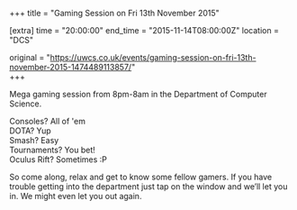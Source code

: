 +++
title = "Gaming Session on Fri 13th November 2015"

[extra]
time = "20:00:00"
end_time = "2015-11-14T08:00:00Z"
location = "DCS"

original = "https://uwcs.co.uk/events/gaming-session-on-fri-13th-november-2015-1474489113857/"    
+++

Mega gaming session from 8pm-8am in the Department of Computer Science.

Consoles? All of 'em  
DOTA? Yup  
Smash? Easy  
Tournaments? You bet\!  
Oculus Rift? Sometimes :P

So come along, relax and get to know some fellow gamers. If you have trouble getting into the department just tap on the window and we’ll let you in. We might even let you out again.

